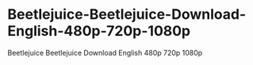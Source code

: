 # Beetlejuice-Beetlejuice-Download-English-480p-720p-1080p
Beetlejuice Beetlejuice Download English 480p 720p 1080p

